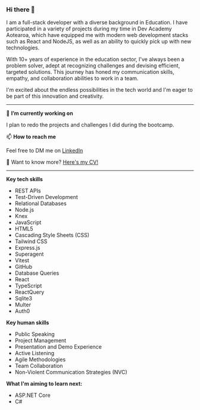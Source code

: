 ### Hi there 👋

I am a full-stack developer with a diverse background in Education. I have participated in a variety of projects during my time in Dev Academy Aotearoa, which have equipped me with modern web development stacks such as React and NodeJS, as well as an ability to quickly pick up with new technologies. 

With 10+ years of experience in the education sector, I've always been a problem solver, adept at recognizing challenges and devising efficient, targeted solutions. This journey has honed my communication skills, empathy, and collaboration abilities to work in a team. 

I'm excited about the endless possibilities in the tech world and I'm eager to be part of this innovation and creativity.

-------------

🔭 **I’m currently working on**

I plan to redo the projects and challenges I did during the bootcamp.

📫 **How to reach me**

Feel free to DM me on [LinkedIn](https://www.linkedin.com/in/willyangzzz/)

📜 Want to know more?
<a href="https://github.com/WillYangZzz/WillYangZzz/blob/main/Will%20Yang%20CV.pdf" download>Here's my CV!</a>


-------------
**Key tech skills**
- REST APIs
- Test-Driven Development
- Relational Databases
- Node.js
- Knex
- JavaScript
- HTML5
- Cascading Style Sheets (CSS)
- Tailwind CSS
- Express.js
- Superagent
- Vitest
- GitHub
- Database Queries
- React
- TypeScript
- ReactQuery
- Sqlite3
- Multer
- Auth0


**Key human skills**
- Public Speaking
- Project Management
- Presentation and Demo Experience
- Active Listening
- Agile Methodologies
- Team Collaboration
- Non-Violent Communication Strategies (NVC)

**What I'm aiming to learn next:**
- ASP.NET Core
- C#



